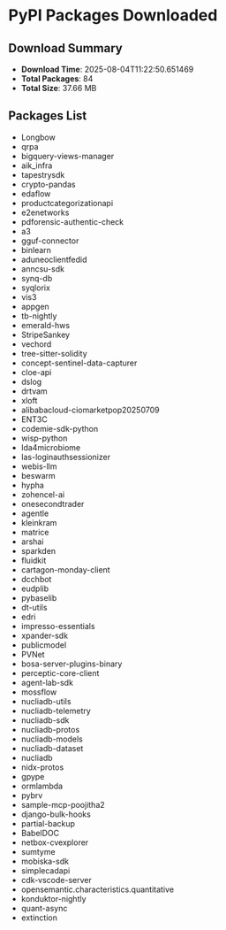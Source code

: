 # PyPI Packages Downloaded

## Download Summary
- **Download Time**: 2025-08-04T11:22:50.651469
- **Total Packages**: 84
- **Total Size**: 37.66 MB

## Packages List
- Longbow
- qrpa
- bigquery-views-manager
- aik_infra
- tapestrysdk
- crypto-pandas
- edaflow
- productcategorizationapi
- e2enetworks
- pdforensic-authentic-check
- a3
- gguf-connector
- binlearn
- aduneoclientfedid
- anncsu-sdk
- synq-db
- syqlorix
- vis3
- appgen
- tb-nightly
- emerald-hws
- StripeSankey
- vechord
- tree-sitter-solidity
- concept-sentinel-data-capturer
- cloe-api
- dslog
- drtvam
- xloft
- alibabacloud-ciomarketpop20250709
- ENT3C
- codemie-sdk-python
- wisp-python
- lda4microbiome
- las-loginauthsessionizer
- webis-llm
- beswarm
- hypha
- zohencel-ai
- onesecondtrader
- agentle
- kleinkram
- matrice
- arshai
- sparkden
- fluidkit
- cartagon-monday-client
- dcchbot
- eudplib
- pybaselib
- dt-utils
- edri
- impresso-essentials
- xpander-sdk
- publicmodel
- PVNet
- bosa-server-plugins-binary
- perceptic-core-client
- agent-lab-sdk
- mossflow
- nucliadb-utils
- nucliadb-telemetry
- nucliadb-sdk
- nucliadb-protos
- nucliadb-models
- nucliadb-dataset
- nucliadb
- nidx-protos
- gpype
- ormlambda
- pybrv
- sample-mcp-poojitha2
- django-bulk-hooks
- partial-backup
- BabelDOC
- netbox-cvexplorer
- sumtyme
- mobiska-sdk
- simplecadapi
- cdk-vscode-server
- opensemantic.characteristics.quantitative
- konduktor-nightly
- quant-async
- extinction
